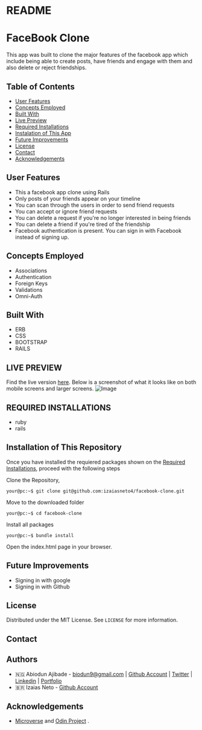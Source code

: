 # README
# FaceBook Clone
This app was built to clone the major features of the facebook app which include being able to create posts, have friends and engage with them and also delete or reject friendships.

## Table of Contents

* [User Features](#user-features)
* [Concepts Employed](#concepts-employed)
* [Built With](#built-with)
* [Live Preview](#live-preview)
* [Required Installations](#required-installations)
* [Instalation of This App](#instalation)
* [Future Improvements](#future-improvements)
* [License](#license)
* [Contact](#contact)
* [Acknowledgements](#acknowledgements)


<!-- User features -->
## User Features
* This a facebook app clone using Rails
* Only posts of your friends appear on your timeline
* You can scan through the users in order to send friend requests
* You can accept or ignore friend requests
* You can delete a request if you're no longer interested in being friends
* You can delete a friend if you're tired of the friendship
* Facebook authentication is present. You can sign in with Facebook instead of signing up.

<!-- concepts employed -->
## Concepts Employed
* Associations
* Authentication
* Foreign Keys
* Validations
* Omni-Auth

<!-- BUILT WITH -->
## Built With
* ERB
* CSS
* BOOTSTRAP
* RAILS

<!-- LIVE PREVIEW -->
## LIVE PREVIEW
Find the live version [here](https://radiant-basin-10397.herokuapp.com).
Below is a screenshot of what it looks like on both mobile screens and larger screens.
![Image](/src/proof.png)

<!-- REQUIRED INSTALLATION -->
## REQUIRED INSTALLATIONS
* ruby
* rails

<!-- INSTALLATION -->
## Installation of This Repository

Once you have installed the requiered packages shown on the [Required Installations](#required-installations), proceed with the following steps

Clone the Repository,

```Shell
your@pc:~$ git clone git@github.com:izaiasneto4/facebook-clone.git
```

Move to the downloaded folder

```Shell
your@pc:~$ cd facebook-clone
```

Install all packages

```Shell
your@pc:~$ bundle install
```

Open the index.html page in your browser.

<!-- FUTURE IMPROVEMENTS -->
## Future Improvements
* Signing in with google
* Signing in with Github

## License

Distributed under the MIT License. See `LICENSE` for more information.

<!-- CONTACT -->
## Contact
## Authors
* 🇳🇬  Abiodun Ajibade - biodun9@gmail.com | [Github Account](https://github.com/Tripple-A) | [Twitter](https://twitter.com/AbiodunAjibade3) | [Linkedin](https://linkedin.com/in/abiodun-ajibade) | [Portfolio](https://abiodun-ajibade.netlify.app/)
* 🇧🇷 Izaias Neto - [Github Account](https://www.github.com/izaiasneto4)

<!-- ACKNOWLEDGEMENTS -->
## Acknowledgements

* <a href="https://www.microverse.org/"> Microverse</a>  and <a href="https://www.theodinproject.com/"> Odin Project</a> .


